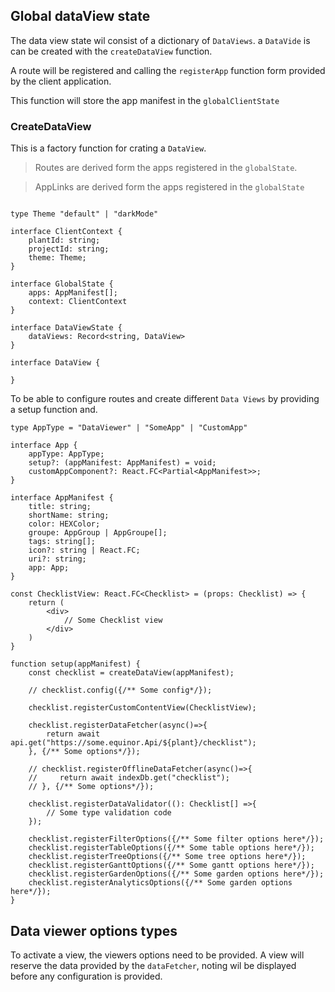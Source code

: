 ## Global dataView state

The data view state wil consist of a dictionary of `DataViews`.
a `DataVide` is can be created with the `createDataView` function.

A route will be registered and calling the `registerApp` function form provided by the client application.

This function will store the app manifest in the  `globalClientState`


### CreateDataView
This is a factory function for crating a `DataView`. 
 
> Routes are derived form the apps registered in the `globalState`.

> AppLinks are derived form the apps registered in the `globalState`

```TS

type Theme "default" | "darkMode"

interface ClientContext {
    plantId: string;
    projectId: string;
    theme: Theme;
}

interface GlobalState {
    apps: AppManifest[];
    context: ClientContext
}

```


```TS
interface DataViewState {
    dataViews: Record<string, DataView>
}

interface DataView {

}

```



To be able to configure routes and create different `Data Views` by providing a setup function and.

```TS
type AppType = "DataViewer" | "SomeApp" | "CustomApp"

interface App {
    appType: AppType;
    setup?: (appManifest: AppManifest) = void;
    customAppComponent?: React.FC<Partial<AppManifest>>;
}

interface AppManifest {
    title: string;
    shortName: string;
    color: HEXColor;
    groupe: AppGroup | AppGroupe[];
    tags: string[];
    icon?: string | React.FC;
    uri?: string;
    app: App;
}

const ChecklistView: React.FC<Checklist> = (props: Checklist) => {
    return (
        <div>
            // Some Checklist view
        </div>
    )
}

function setup(appManifest) {
    const checklist = createDataView(appManifest);

    // checklist.config({/** Some config*/});

    checklist.registerCustomContentView(ChecklistView);

    checklist.registerDataFetcher(async()=>{
        return await api.get("https://some.equinor.Api/${plant}/checklist");
    }, {/** Some options*/});

    // checklist.registerOfflineDataFetcher(async()=>{
    //     return await indexDb.get("checklist");
    // }, {/** Some options*/});

    checklist.registerDataValidator((): Checklist[] =>{
        // Some type validation code 
    });

    checklist.registerFilterOptions({/** Some filter options here*/});
    checklist.registerTableOptions({/** Some table options here*/});
    checklist.registerTreeOptions({/** Some tree options here*/});
    checklist.registerGanttOptions({/** Some gantt options here*/});
    checklist.registerGardenOptions({/** Some garden options here*/});
    checklist.registerAnalyticsOptions({/** Some garden options here*/});
}

```

## Data viewer options types

To activate a view, the viewers options need to be provided. A view will reserve the  data provided by the `dataFetcher`, 
noting wil be displayed before any configuration is provided.


```TS 

```
